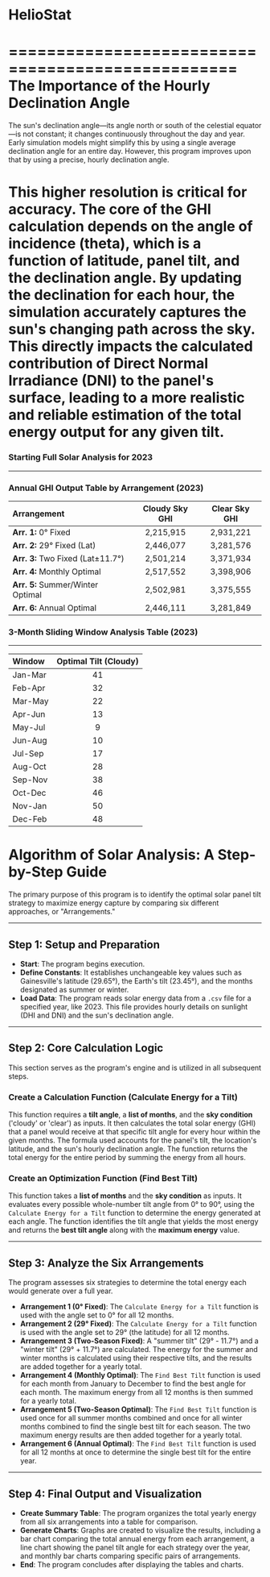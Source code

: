 # HelioStat

==================================================
The Importance of the Hourly Declination Angle
==================================================
The sun's declination angle—its angle north or south of the celestial equator—is not constant;
it changes continuously throughout the day and year. Early simulation models might simplify this
by using a single average declination angle for an entire day. However, this program improves
upon that by using a precise, hourly declination angle.

This higher resolution is critical for accuracy. The core of the GHI calculation depends on the
angle of incidence (theta), which is a function of latitude, panel tilt, and the declination angle.
By updating the declination for each hour, the simulation accurately captures the sun's changing
path across the sky. This directly impacts the calculated contribution of Direct Normal Irradiance (DNI)
to the panel's surface, leading to a more realistic and reliable estimation of the total energy
output for any given tilt.
==================================================

### Starting Full Solar Analysis for 2023

---

### Annual GHI Output Table by Arrangement (2023)

| Arrangement | Cloudy Sky GHI | Clear Sky GHI |
| :--- | :---: | :---: |
| **Arr. 1:** 0° Fixed | 2,215,915 | 2,931,221 |
| **Arr. 2:** 29° Fixed (Lat) | 2,446,077 | 3,281,576 |
| **Arr. 3:** Two Fixed (Lat±11.7°) | 2,501,214 | 3,371,934 |
| **Arr. 4:** Monthly Optimal | 2,517,552 | 3,398,906 |
| **Arr. 5:** Summer/Winter Optimal | 2,502,981 | 3,375,555 |
| **Arr. 6:** Annual Optimal | 2,446,111 | 3,281,849 |

### 3-Month Sliding Window Analysis Table (2023)

---

| Window | Optimal Tilt (Cloudy) |
| :--- | :---: |
| Jan-Mar | 41 |
| Feb-Apr | 32 |
| Mar-May | 22 |
| Apr-Jun | 13 |
| May-Jul | 9 |
| Jun-Aug | 10 |
| Jul-Sep | 17 |
| Aug-Oct | 28 |
| Sep-Nov | 38 |
| Oct-Dec | 46 |
| Nov-Jan | 50 |
| Dec-Feb | 48 |


# Algorithm of Solar Analysis: A Step-by-Step Guide

The primary purpose of this program is to identify the optimal solar panel tilt strategy to maximize energy capture by comparing six different approaches, or "Arrangements."

---

## Step 1: Setup and Preparation

* **Start**: The program begins execution.
* **Define Constants**: It establishes unchangeable key values such as Gainesville's latitude (29.65°), the Earth's tilt (23.45°), and the months designated as summer or winter.
* **Load Data**: The program reads solar energy data from a `.csv` file for a specified year, like 2023. This file provides hourly details on sunlight (DHI and DNI) and the sun's declination angle.

---

## Step 2: Core Calculation Logic

This section serves as the program's engine and is utilized in all subsequent steps.

### Create a Calculation Function (Calculate Energy for a Tilt)

This function requires a **tilt angle**, a **list of months**, and the **sky condition** ('cloudy' or 'clear') as inputs. It then calculates the total solar energy (GHI) that a panel would receive at that specific tilt angle for every hour within the given months. The formula used accounts for the panel's tilt, the location's latitude, and the sun's hourly declination angle. The function returns the total energy for the entire period by summing the energy from all hours.

### Create an Optimization Function (Find Best Tilt)

This function takes a **list of months** and the **sky condition** as inputs. It evaluates every possible whole-number tilt angle from 0° to 90°, using the `Calculate Energy for a Tilt` function to determine the energy generated at each angle. The function identifies the tilt angle that yields the most energy and returns the **best tilt angle** along with the **maximum energy** value.

---

## Step 3: Analyze the Six Arrangements

The program assesses six strategies to determine the total energy each would generate over a full year.

* **Arrangement 1 (0° Fixed)**: The `Calculate Energy for a Tilt` function is used with the angle set to 0° for all 12 months.
* **Arrangement 2 (29° Fixed)**: The `Calculate Energy for a Tilt` function is used with the angle set to 29° (the latitude) for all 12 months.
* **Arrangement 3 (Two-Season Fixed)**: A "summer tilt" (29° - 11.7°) and a "winter tilt" (29° + 11.7°) are calculated. The energy for the summer and winter months is calculated using their respective tilts, and the results are added together for a yearly total.
* **Arrangement 4 (Monthly Optimal)**: The `Find Best Tilt` function is used for each month from January to December to find the best angle for each month. The maximum energy from all 12 months is then summed for a yearly total.
* **Arrangement 5 (Two-Season Optimal)**: The `Find Best Tilt` function is used once for all summer months combined and once for all winter months combined to find the single best tilt for each season. The two maximum energy results are then added together for a yearly total.
* **Arrangement 6 (Annual Optimal)**: The `Find Best Tilt` function is used for all 12 months at once to determine the single best tilt for the entire year.

---

## Step 4: Final Output and Visualization

* **Create Summary Table**: The program organizes the total yearly energy from all six arrangements into a table for comparison.
* **Generate Charts**: Graphs are created to visualize the results, including a bar chart comparing the total annual energy from each arrangement, a line chart showing the panel tilt angle for each strategy over the year, and monthly bar charts comparing specific pairs of arrangements.
* **End**: The program concludes after displaying the tables and charts.